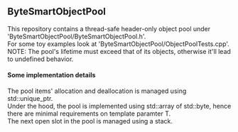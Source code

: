 ## ByteSmartObjectPool
This repository contains a thread-safe header-only object pool under 'ByteSmartObjectPool/ByteSmartObjectPool.h'.<br>For some toy examples look at 'ByteSmartObjectPool/ObjectPoolTests.cpp'.<br>NOTE: The pool's lifetime must exceed that of its objects, otherwise it'll lead to undefined behavior.
#### Some implementation details
The pool items' allocation and deallocation is managed using std::unique_ptr.<br>Under the hood, the pool is implemented using std::array of std::byte, hence<br>there are minimal requirements on template paramter T.<br>The next open slot in the pool is managed using a stack.